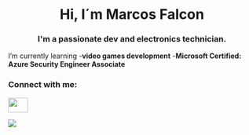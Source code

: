 <h1 align="center">Hi, I´m Marcos Falcon</h1>
<h3 align="center">I'm a passionate dev and electronics technician.</h3>

I’m currently learning 
-**video games development**
-**Microsoft Certified: Azure Security Engineer Associate**
<h3 align="left">Connect with me:</h3>
<a href="https://www.instagram.com/marcosfenix343/" target="blank"><img align="center" src="https://raw.githubusercontent.com/rahuldkjain/github-profile-readme-generator/master/src/images/icons/Social/instagram.svg"  height="30" width="40" /></a>

<p><img align="left" src="https://github-readme-stats.vercel.app/api/top-langs?username=MarcosFalcon343&show_icons=true&locale=en&layout=compact"  /></p>
